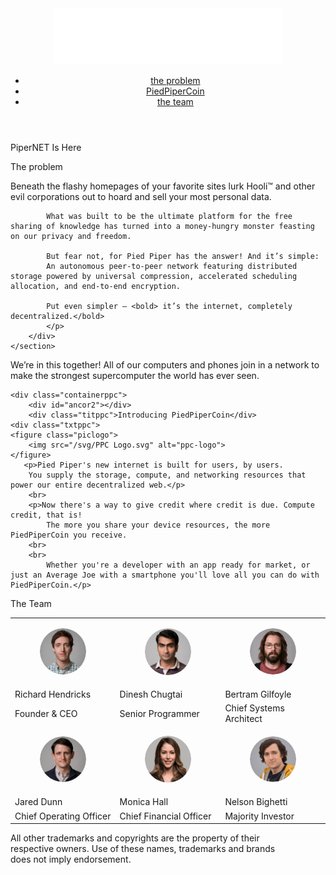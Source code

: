<!DOCTYPE html>
<html lang="en">
<head>
    <meta charset="UTF-8">
    <meta name="viewport" content="width=device-width, initial-scale=1.0">
       <link rel="stylesheet" href="./css/style.css">
       <link rel="apple-touch-icon" sizes="180x180" href="/apple-touch-icon.png">
<link rel="icon" type="image/png" sizes="32x32" href="/favicon-32x32.png">
<link rel="icon" type="image/png" sizes="16x16" href="/favicon-16x16.png">
<link rel="manifest" href="/site.webmanifest">
<link rel="mask-icon" href="/safari-pinned-tab.svg" color="#5bbad5">
<meta name="msapplication-TileColor" content="#da532c">
<meta name="theme-color" content="#ffffff">
    <title> PiedPiper</title>
</head>
<body>
    <div id="top"></div>
<header>
    <section class="first">
        <div class="container">
        <div class="logo">
           <a href="#top" class="hdr-link"><img src="./svg/logo.svg" alt="logo"></a> 
        </div>
    </div>
        <div class="menu">
            <ul>
                <li>
                   <a href="#ancor1" class="hdr-link">the problem</a> 
                </li>
                <li>
                    <a href="#ancor2" class="hdr-link1">PiedPiperCoin</a> 
                </li>
                <li>
                    <a href="#ancor3" class="hdr-link1">the team</a> 
                </li>
            </ul>
        </div>
    </div>
    </section>
</header>
    <section class="intro">
     <div class="boxone">
        <div class="txt"><p>PiperNET Is Here</p>
        </div>
     </div>
    </section>
    <section class="discribe">
        <div class="box2">
            <div id="ancor1"></div>
            <p class="problem"><a name="problem"> The problem</a></p>
        <p class="diskr-txt">Beneath the flashy homepages of your favorite sites lurk Hooli™ and other evil corporations out to hoard and sell your most personal data.

            What was built to be the ultimate platform for the free sharing of knowledge has turned into a money-hungry monster feasting on our privacy and freedom.
            
            But fear not, for Pied Piper has the answer! And it’s simple:
            An autonomous peer-to-peer network featuring distributed storage powered by universal compression, accelerated scheduling allocation, and end-to-end encryption.
            
            Put even simpler — <bold> it’s the internet, completely decentralized.</bold>
            </p>
        </div>
    </section>
<section class="hero">
  <div class="containerhero">
    <div class="hero__message">
     <p> We’re in this together! All of our computers and phones join in a network to make the strongest supercomputer the world has ever seen.</p>
    </div>
  </div>
</section>
<section class="ppc">
   
    <div class="containerppc">
        <div id="ancor2"></div> 
        <div class="titppc">Introducing PiedPiperCoin</div>
    <div class="txtppc">
    <figure class="piclogo">
        <img src="/svg/PPC Logo.svg" alt="ppc-logo">
    </figure>
       <p>Pied Piper's new internet is built for users, by users.
        You supply the storage, compute, and networking resources that power our entire decentralized web.</p>
        <br>
        <p>Now there's a way to give credit where credit is due. Compute credit, that is!
            The more you share your device resources, the more PiedPiperCoin you receive. 
        <br> 
        <br>           
            Whether you're a developer with an app ready for market, or just an Average Joe with a smartphone you'll love all you can do with PiedPiperCoin.</p>
   </div>
</div>
</section>
<div id="ancor3"></div>
<section class="team">
    <div class="containerteam">
        <div class="txtteam">The Team</div>
        <div class="foto">
<table>
    <tr>
        <td>
<figure class="faces">
    <img src="/jpg/Richard Hendricks .jpg" alt="Richard Hendricks" style="border-radius: 50%";>
</figure>
        </td>
         <td>
            <figure class="faces">
                <img src="/jpg/Dinesh Chugtai.jpg" alt="Dinesh Chugtai" style="border-radius: 50%";>
            </figure>
        </td>
        <td>
            <figure class="faces">
                <img src="/jpg/Bertram Gilfoyle.jpg" alt="Bertram Gilfoyle" style="border-radius: 50%";>
            </figure>
        </td>
    </tr>
    <tr>
        <td>
<div class="fio">Richard Hendricks</div>
        </td>
        <td>
<div class="fio">Dinesh Chugtai</div>
        </td>
        <td> 
<div class="fio">Bertram Gilfoyle</div>
        </td>
    </tr>
    <tr>
        <td>
<div class="staff">Founder & CEO</div>
        </td>
        <td>
<div class="staff">Senior Programmer</div>
        </td>
        <td> 
<div class="staff">Chief Systems Architect</div>
        </td>
    </tr>
    <tr>
        <td>
            <figure class="faces">
                <img src="/jpg/jared dunn.jpg" alt="jared dunn"  style="border-radius: 50%";>
            </figure>
        </td>
        <td>
            <figure class="faces">
                <img src="/jpg/Monica Hall.jpg" alt="Monica Hall" style="border-radius: 50%";>
            </figure>
        </td>
        <td>
            <figure class="faces">
                <img src="/jpg/Nelson Bighetti.jpg" alt="Nelson Bighetti" style="border-radius: 50%";>
            </figure>
        </td>
    </tr>
    <tr>
        <td>
<div class="fio">Jared Dunn</div>
        </td>
        <td>
<div class="fio">Monica Hall</div>
        </td>
        <td> 
<div class="fio">Nelson Bighetti</div>
        </td>
    </tr>
    <tr>
        <td>
<div class="staff">Chief Operating Officer</div>
        </td>
        <td>
<div class="staff">Chief Financial Officer</div>
        </td>
        <td> 
<div class="staff">Majority Investor</div>
        </td>
    </tr>
</table>
        </div>
    </div>
</section>
<footer>
<div class="containerfooter">
    <div class="txtfooter">
        <p>All other trademarks and copyrights are the property of their <br>
             respective owners. Use of these names, trademarks and brands <br>
              does not imply endorsement.</p>
    </div>
</div>
</footer>    
</body>
</html>
